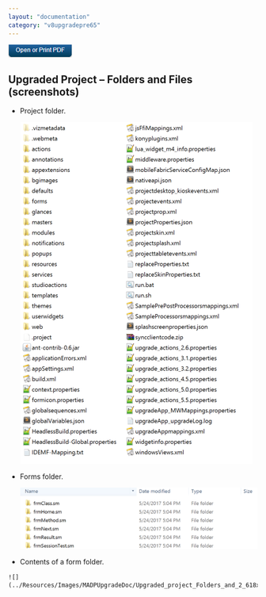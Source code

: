 ```yaml
---
layout: "documentation"
category: "v8upgradepre65"
---
```

                          

[![](../Resources/Images/pdf.png)](http://docs.voltmx.com/voltmxlibrary/beta/v8upgradepre65.pdf "VoltMX Foundry UpgradeHUB Guide")


Upgraded Project – Folders and Files (screenshots)
--------------------------------------------------

*   Project folder.
    
    ![](../Resources/Images/MADPUpgradeDoc/Upgraded_project_Folders_and_470x690.png)  
    

*    Forms folder.
    
     ![](../Resources/Images/MADPUpgradeDoc/Upgraded_project_Folders_and_1_622x160.png)
    

*    Contents of a form folder.
    
    ![](../Resources/Images/MADPUpgradeDoc/Upgraded_project_Folders_and_2_618x183.png)
